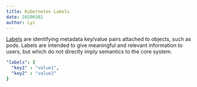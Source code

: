 ```yaml
---
title: Kubernetes Labels
date: 20200302
author: Lyz
---
```


[Labels](https://kubernetes.io/docs/concepts/overview/working-with-objects/labels/)
are identifying metadata key/value pairs attached to objects, such as pods.
Labels are intended to give meaningful and relevant information to users, but
which do not directly imply semantics to the core system.

```yaml
"labels": {
  "key1" : "value1",
  "key2" : "value2"
}
```
